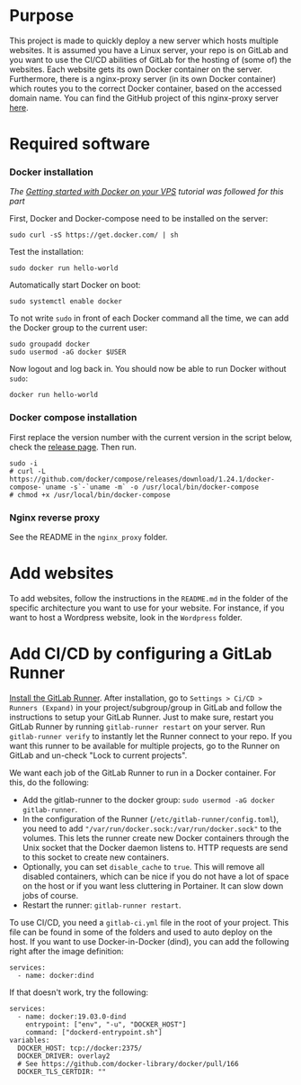 # Purpose
This project is made to quickly deploy a new server which hosts multiple websites. It is assumed you have a Linux server, your repo is on GitLab and you want to use the CI/CD abilities of GitLab for the hosting of (some of) the websites. Each website gets its own Docker container on the server. Furthermore, there is a nginx-proxy server (in its own Docker container) which routes you to the correct Docker container, based on the accessed domain name. You can find the GitHub project of this nginx-proxy server [here](https://github.com/jwilder/nginx-proxy).

# Required software
### Docker installation
*The [Getting started with Docker on your VPS](https://blog.ssdnodes.com/blog/getting-started-docker-vps/) tutorial was followed for this part*

First, Docker and Docker-compose need to be installed on the server:
```
sudo curl -sS https://get.docker.com/ | sh
```

Test the installation:
```
sudo docker run hello-world
```

Automatically start Docker on boot:
```
sudo systemctl enable docker
```

To not write `sudo` in front of each Docker command all the time, we can add the Docker group to the current user:
```
sudo groupadd docker
sudo usermod -aG docker $USER
```

Now logout and log back in. You should now be able to run Docker without `sudo`:
```
docker run hello-world
```

### Docker compose installation
First replace the version number with the current version in the script below, check the [release page](https://github.com/docker/compose/releases). Then run.
```
sudo -i
# curl -L https://github.com/docker/compose/releases/download/1.24.1/docker-compose-`uname -s`-`uname -m` -o /usr/local/bin/docker-compose
# chmod +x /usr/local/bin/docker-compose
```

### Nginx reverse proxy
See the README in the `nginx_proxy` folder.

# Add websites
To add websites, follow the instructions in the `README.md` in the folder of the specific architecture you want to use for your website. For instance, if you want to host a Wordpress website, look in the `Wordpress` folder.

# Add CI/CD by configuring a GitLab Runner
[Install the GitLab Runner](https://docs.gitlab.com/runner/install/linux-repository.html). After installation, go to `Settings > Ci/CD > Runners (Expand)` in your project/subgroup/group in GitLab and follow the instructions to setup your GitLab Runner. Just to make sure, restart you GitLab Runner by running `gitlab-runner restart` on your server. Run `gitlab-runner verify` to instantly let the Runner connect to your repo. If you want this runner to be available for multiple projects, go to the Runner on GitLab and un-check "Lock to current projects".  

We want each job of the GitLab Runner to run in a Docker container. For this, do the following:
- Add the gitlab-runner to the docker group: `sudo usermod -aG docker gitlab-runner`.
- In the configuration of the Runner (`/etc/gitlab-runner/config.toml`), you need to add `"/var/run/docker.sock:/var/run/docker.sock"` to the volumes. This lets the runner create new Docker containers through the Unix socket that the Docker daemon listens to. HTTP requests are send to this socket to create new containers.
- Optionally, you can set `disable_cache` to `true`. This will remove all disabled containers, which can be nice if you do not have a lot of space on the host or if you want less cluttering in Portainer. It can slow down jobs of course.
- Restart the runner: `gitlab-runner restart`.

To use CI/CD, you need a `gitlab-ci.yml` file in the root of your project. This file can be found in some of the folders and used to auto deploy on the host. If you want to use Docker-in-Docker (dind), you can add the following right after the image definition:
```
services:
  - name: docker:dind
```

If that doesn't work, try the following:
```
services:
  - name: docker:19.03.0-dind
    entrypoint: ["env", "-u", "DOCKER_HOST"]
    command: ["dockerd-entrypoint.sh"]
variables:
  DOCKER_HOST: tcp://docker:2375/
  DOCKER_DRIVER: overlay2
  # See https://github.com/docker-library/docker/pull/166
  DOCKER_TLS_CERTDIR: ""
```
